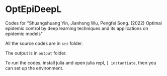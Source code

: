 # OptEpiDeepL

Codes for "Shuangshuang Yin, Jianhong Wu, Pengfei Song. (2022) Optimal epidemic control by deep learning techniques and its applications on epidemic models"

All the source codes are in  `src` folder.

The output is in `output` folder.

To run the codes, install julia and open julia repl, `] instantiate`, then you can set up the environment.
